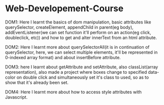 # Web-Developement-Course
DOM1:
Here I learnt the basics of dom manipulation, basic attributes like querySelector, createElement, appendChild in parent(eg body), addEventListener(we can set function it'll perform on an action(eg click, doubleclick, etc)) and how to get and alter innerText from an html attribute.

DOM2:
Here I learnt more about querySelectorAll(it is in continuation of querySelector, here, we can select multiple elements, it'll be represented in 0-indexed array format) and about insertBefore attribute.

DOM3:
here I learnt about getAttribute and setAttribute, also classList(array representation), also made a project where boxes change to specified data-color on double click and simultaneously set it's class to used, so as to show that it's already been set.

DOM4:
Here I learnt more about how to access style attributes with Javascript.
